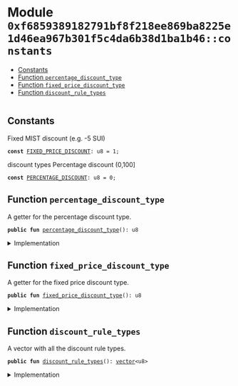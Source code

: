 
<a name="0xf6859389182791bf8f218ee869ba8225e1d46ea967b301f5c4da6b38d1ba1b46_constants"></a>

# Module `0xf6859389182791bf8f218ee869ba8225e1d46ea967b301f5c4da6b38d1ba1b46::constants`



-  [Constants](#@Constants_0)
-  [Function `percentage_discount_type`](#0xf6859389182791bf8f218ee869ba8225e1d46ea967b301f5c4da6b38d1ba1b46_constants_percentage_discount_type)
-  [Function `fixed_price_discount_type`](#0xf6859389182791bf8f218ee869ba8225e1d46ea967b301f5c4da6b38d1ba1b46_constants_fixed_price_discount_type)
-  [Function `discount_rule_types`](#0xf6859389182791bf8f218ee869ba8225e1d46ea967b301f5c4da6b38d1ba1b46_constants_discount_rule_types)


<pre><code></code></pre>



<a name="@Constants_0"></a>

## Constants


<a name="0xf6859389182791bf8f218ee869ba8225e1d46ea967b301f5c4da6b38d1ba1b46_constants_FIXED_PRICE_DISCOUNT"></a>

Fixed MIST discount (e.g. -5 SUI)


<pre><code><b>const</b> <a href="constants.md#0xf6859389182791bf8f218ee869ba8225e1d46ea967b301f5c4da6b38d1ba1b46_constants_FIXED_PRICE_DISCOUNT">FIXED_PRICE_DISCOUNT</a>: u8 = 1;
</code></pre>



<a name="0xf6859389182791bf8f218ee869ba8225e1d46ea967b301f5c4da6b38d1ba1b46_constants_PERCENTAGE_DISCOUNT"></a>

discount types
Percentage discount (0,100]


<pre><code><b>const</b> <a href="constants.md#0xf6859389182791bf8f218ee869ba8225e1d46ea967b301f5c4da6b38d1ba1b46_constants_PERCENTAGE_DISCOUNT">PERCENTAGE_DISCOUNT</a>: u8 = 0;
</code></pre>



<a name="0xf6859389182791bf8f218ee869ba8225e1d46ea967b301f5c4da6b38d1ba1b46_constants_percentage_discount_type"></a>

## Function `percentage_discount_type`

A getter for the percentage discount type.


<pre><code><b>public</b> <b>fun</b> <a href="constants.md#0xf6859389182791bf8f218ee869ba8225e1d46ea967b301f5c4da6b38d1ba1b46_constants_percentage_discount_type">percentage_discount_type</a>(): u8
</code></pre>



<details>
<summary>Implementation</summary>


<pre><code><b>public</b> <b>fun</b> <a href="constants.md#0xf6859389182791bf8f218ee869ba8225e1d46ea967b301f5c4da6b38d1ba1b46_constants_percentage_discount_type">percentage_discount_type</a>(): u8 { <a href="constants.md#0xf6859389182791bf8f218ee869ba8225e1d46ea967b301f5c4da6b38d1ba1b46_constants_PERCENTAGE_DISCOUNT">PERCENTAGE_DISCOUNT</a>  }
</code></pre>



</details>

<a name="0xf6859389182791bf8f218ee869ba8225e1d46ea967b301f5c4da6b38d1ba1b46_constants_fixed_price_discount_type"></a>

## Function `fixed_price_discount_type`

A getter for the fixed price discount type.


<pre><code><b>public</b> <b>fun</b> <a href="constants.md#0xf6859389182791bf8f218ee869ba8225e1d46ea967b301f5c4da6b38d1ba1b46_constants_fixed_price_discount_type">fixed_price_discount_type</a>(): u8
</code></pre>



<details>
<summary>Implementation</summary>


<pre><code><b>public</b> <b>fun</b> <a href="constants.md#0xf6859389182791bf8f218ee869ba8225e1d46ea967b301f5c4da6b38d1ba1b46_constants_fixed_price_discount_type">fixed_price_discount_type</a>(): u8 { <a href="constants.md#0xf6859389182791bf8f218ee869ba8225e1d46ea967b301f5c4da6b38d1ba1b46_constants_FIXED_PRICE_DISCOUNT">FIXED_PRICE_DISCOUNT</a> }
</code></pre>



</details>

<a name="0xf6859389182791bf8f218ee869ba8225e1d46ea967b301f5c4da6b38d1ba1b46_constants_discount_rule_types"></a>

## Function `discount_rule_types`

A vector with all the discount rule types.


<pre><code><b>public</b> <b>fun</b> <a href="constants.md#0xf6859389182791bf8f218ee869ba8225e1d46ea967b301f5c4da6b38d1ba1b46_constants_discount_rule_types">discount_rule_types</a>(): <a href="dependencies/move-stdlib/vector.md#0x1_vector">vector</a>&lt;u8&gt;
</code></pre>



<details>
<summary>Implementation</summary>


<pre><code><b>public</b> <b>fun</b> <a href="constants.md#0xf6859389182791bf8f218ee869ba8225e1d46ea967b301f5c4da6b38d1ba1b46_constants_discount_rule_types">discount_rule_types</a>(): <a href="dependencies/move-stdlib/vector.md#0x1_vector">vector</a>&lt;u8&gt; { <a href="dependencies/move-stdlib/vector.md#0x1_vector">vector</a>[<a href="constants.md#0xf6859389182791bf8f218ee869ba8225e1d46ea967b301f5c4da6b38d1ba1b46_constants_PERCENTAGE_DISCOUNT">PERCENTAGE_DISCOUNT</a>, <a href="constants.md#0xf6859389182791bf8f218ee869ba8225e1d46ea967b301f5c4da6b38d1ba1b46_constants_FIXED_PRICE_DISCOUNT">FIXED_PRICE_DISCOUNT</a>] }
</code></pre>



</details>
